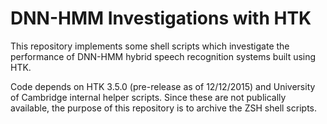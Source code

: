 DNN-HMM Investigations with HTK
==============================

This repository implements some shell scripts which investigate
the performance of DNN-HMM hybrid speech recognition systems built
using HTK.

Code depends on HTK 3.5.0 (pre-release as of 12/12/2015) and
University of Cambridge internal helper scripts. Since these are
not publically available, the purpose of this repository is to
archive the ZSH shell scripts.
